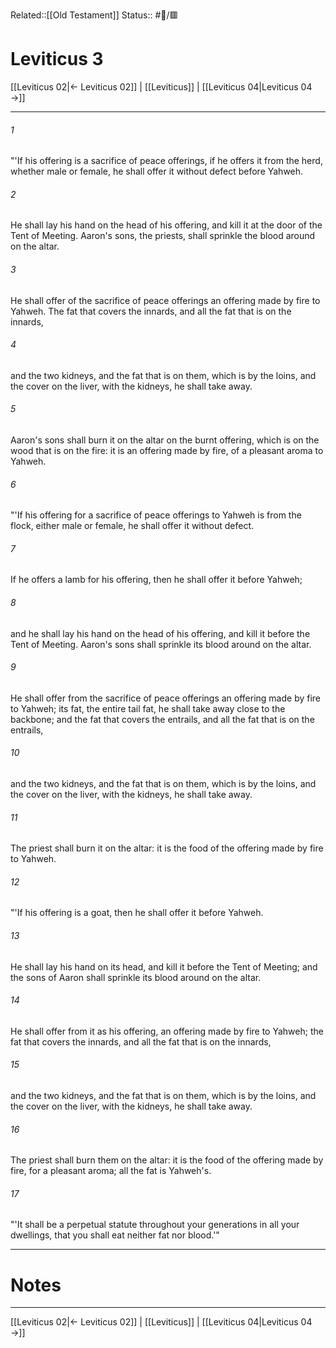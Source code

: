 Related::[[Old Testament]]
Status:: #📖/🟥
# Leviticus 3

[[Leviticus 02|← Leviticus 02]] | [[Leviticus]] | [[Leviticus 04|Leviticus 04 →]]
***



###### 1 
"'If his offering is a sacrifice of peace offerings, if he offers it from the herd, whether male or female, he shall offer it without defect before Yahweh. 

###### 2 
He shall lay his hand on the head of his offering, and kill it at the door of the Tent of Meeting. Aaron's sons, the priests, shall sprinkle the blood around on the altar. 

###### 3 
He shall offer of the sacrifice of peace offerings an offering made by fire to Yahweh. The fat that covers the innards, and all the fat that is on the innards, 

###### 4 
and the two kidneys, and the fat that is on them, which is by the loins, and the cover on the liver, with the kidneys, he shall take away. 

###### 5 
Aaron's sons shall burn it on the altar on the burnt offering, which is on the wood that is on the fire: it is an offering made by fire, of a pleasant aroma to Yahweh. 

###### 6 
"'If his offering for a sacrifice of peace offerings to Yahweh is from the flock, either male or female, he shall offer it without defect. 

###### 7 
If he offers a lamb for his offering, then he shall offer it before Yahweh; 

###### 8 
and he shall lay his hand on the head of his offering, and kill it before the Tent of Meeting. Aaron's sons shall sprinkle its blood around on the altar. 

###### 9 
He shall offer from the sacrifice of peace offerings an offering made by fire to Yahweh; its fat, the entire tail fat, he shall take away close to the backbone; and the fat that covers the entrails, and all the fat that is on the entrails, 

###### 10 
and the two kidneys, and the fat that is on them, which is by the loins, and the cover on the liver, with the kidneys, he shall take away. 

###### 11 
The priest shall burn it on the altar: it is the food of the offering made by fire to Yahweh. 

###### 12 
"'If his offering is a goat, then he shall offer it before Yahweh. 

###### 13 
He shall lay his hand on its head, and kill it before the Tent of Meeting; and the sons of Aaron shall sprinkle its blood around on the altar. 

###### 14 
He shall offer from it as his offering, an offering made by fire to Yahweh; the fat that covers the innards, and all the fat that is on the innards, 

###### 15 
and the two kidneys, and the fat that is on them, which is by the loins, and the cover on the liver, with the kidneys, he shall take away. 

###### 16 
The priest shall burn them on the altar: it is the food of the offering made by fire, for a pleasant aroma; all the fat is Yahweh's. 

###### 17 
"'It shall be a perpetual statute throughout your generations in all your dwellings, that you shall eat neither fat nor blood.'"

---
# Notes


***
[[Leviticus 02|← Leviticus 02]] | [[Leviticus]] | [[Leviticus 04|Leviticus 04 →]]
